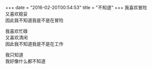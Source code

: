 +++
date = "2016-02-20T00:54:53"
title = "不知道"
+++
我喜欢冒险  
又喜欢稳妥  
因此我不知道我是不是在冒险  
  
我喜欢忙碌  
又喜欢清闲  
因此我不知道我是不是在工作  
  
我只知道  
我好像什么都不知道  